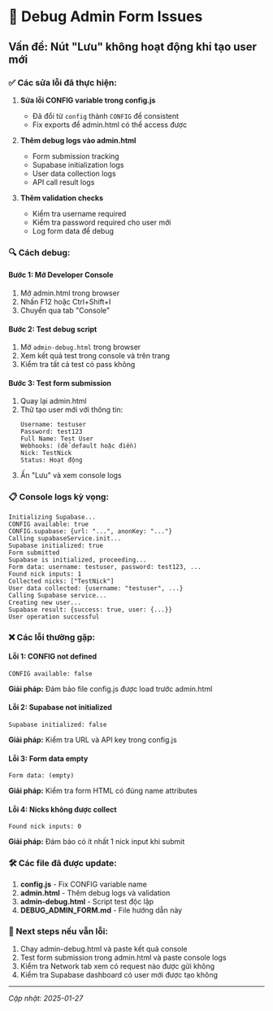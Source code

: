 # 🐛 Debug Admin Form Issues

## Vấn đề: Nút "Lưu" không hoạt động khi tạo user mới

### ✅ Các sửa lỗi đã thực hiện:

1. **Sửa lỗi CONFIG variable trong config.js**
   - Đã đổi từ `config` thành `CONFIG` để consistent
   - Fix exports để admin.html có thể access được

2. **Thêm debug logs vào admin.html**
   - Form submission tracking
   - Supabase initialization logs
   - User data collection logs
   - API call result logs

3. **Thêm validation checks**
   - Kiểm tra username required
   - Kiểm tra password required cho user mới
   - Log form data để debug

### 🔍 Cách debug:

#### Bước 1: Mở Developer Console
1. Mở admin.html trong browser
2. Nhấn F12 hoặc Ctrl+Shift+I
3. Chuyển qua tab "Console"

#### Bước 2: Test debug script
1. Mở `admin-debug.html` trong browser
2. Xem kết quả test trong console và trên trang
3. Kiểm tra tất cả test có pass không

#### Bước 3: Test form submission
1. Quay lại admin.html
2. Thử tạo user mới với thông tin:
   ```
   Username: testuser
   Password: test123
   Full Name: Test User
   Webhooks: (để default hoặc điền)
   Nick: TestNick
   Status: Hoạt động
   ```
3. Ấn "Lưu" và xem console logs

### 📋 Console logs kỳ vọng:

```
Initializing Supabase...
CONFIG available: true
CONFIG.supabase: {url: "...", anonKey: "..."}
Calling supabaseService.init...
Supabase initialized: true
Form submitted
Supabase is initialized, proceeding...
Form data: username: testuser, password: test123, ...
Found nick inputs: 1
Collected nicks: ["TestNick"]
User data collected: {username: "testuser", ...}
Calling Supabase service...
Creating new user...
Supabase result: {success: true, user: {...}}
User operation successful
```

### ❌ Các lỗi thường gặp:

#### Lỗi 1: CONFIG not defined
```
CONFIG available: false
```
**Giải pháp:** Đảm bảo file config.js được load trước admin.html

#### Lỗi 2: Supabase not initialized  
```
Supabase initialized: false
```
**Giải pháp:** Kiểm tra URL và API key trong config.js

#### Lỗi 3: Form data empty
```
Form data: (empty)
```
**Giải pháp:** Kiểm tra form HTML có đúng name attributes

#### Lỗi 4: Nicks không được collect
```
Found nick inputs: 0
```
**Giải pháp:** Đảm bảo có ít nhất 1 nick input khi submit

### 🛠️ Các file đã được update:

1. **config.js** - Fix CONFIG variable name
2. **admin.html** - Thêm debug logs và validation
3. **admin-debug.html** - Script test độc lập  
4. **DEBUG_ADMIN_FORM.md** - File hướng dẫn này

### 🔄 Next steps nếu vẫn lỗi:

1. Chạy admin-debug.html và paste kết quả console
2. Test form submission trong admin.html và paste console logs
3. Kiểm tra Network tab xem có request nào được gửi không
4. Kiểm tra Supabase dashboard có user mới được tạo không

---
*Cập nhật: 2025-01-27* 